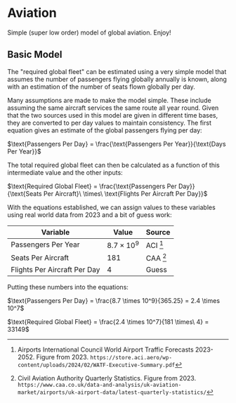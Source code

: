 # Aviation

Simple (super low order) model of global aviation. Enjoy!

## Basic Model
The "required global fleet" can be estimated using a very simple model that assumes the number of passengers flying globally annually is known, along with an estimation of the number of seats flown globally per day.

Many assumptions are made to make the model simple. These include assuming the same aircraft services the same route all year round. Given that the two sources used in this model are given in different time bases, they are converted to per day values to maintain consistency. The first equation gives an estimate of the global passengers flying per day:

$\text{Passengers Per Day} = \frac{\text{Passengers Per Year}}{\text{Days Per Year}}$

The total required global fleet can then be calculated as a function of this intermediate value and the other inputs:

$\text{Required Global Fleet} = \frac{\text{Passengers Per Day}}{\text{Seats Per Aircraft}\ \times\ \text{Flights Per Aircraft Per Day}}$

With the equations established, we can assign values to these variables using real world data from 2023 and a bit of guess work:

| Variable | Value | Source |
| -------- | ----- | ------ |
| Passengers Per Year | $8.7 \times 10^9$ | ACI [^1] |
| Seats Per Aircraft | $181$ | CAA [^2] |
| Flights Per Aircraft Per Day | $4$ | Guess |

Putting these numbers into the equations:

$\text{Passengers Per Day} = \frac{8.7 \times 10^9}{365.25} = 2.4 \times 10^7$

$\text{Required Global Fleet} = \frac{2.4 \times 10^7}{181 \times\ 4} = 33149$


[^1]: Airports International Council  World Airport Traffic Forecasts 2023-2052. Figure from 2023. `https://store.aci.aero/wp-content/uploads/2024/02/WATF-Executive-Summary.pdf`

[^2]: Civil Aviation Authority Quarterly Statistics. Figure from 2023. `https://www.caa.co.uk/data-and-analysis/uk-aviation-market/airports/uk-airport-data/latest-quarterly-statistics/`
